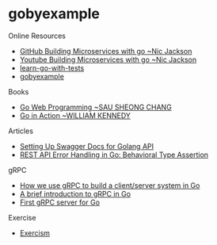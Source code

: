 # gobyexample

Online Resources
- [GitHub Building Microservices with go ~Nic Jackson](https://github.com/nicholasjackson/building-microservices-youtube)
- [Youtube Building Microservices with go ~Nic Jackson](https://www.youtube.com/watch?v=VzBGi_n65iU&list=PLmD8u-IFdreyh6EUfevBcbiuCKzFk0EW_)
- [learn-go-with-tests](https://quii.gitbook.io/learn-go-with-tests/)
- [gobyexample](https://gobyexample.com/) 

Books
- [Go Web Programming ~SAU SHEONG CHANG](https://drive.google.com/open?id=0Bx30jIsc6LPkeDdoTGhUdlFnTUU)
- [Go in Action ~WILLIAM KENNEDY](https://drive.google.com/file/d/1SvLnqoAm30nmkZVDd_bUPOSdwfjShahq/view?usp=sharing)

Articles
- [Setting Up Swagger Docs for Golang API](https://towardsdatascience.com/setting-up-swagger-docs-for-golang-api-8d0442263641)
- [REST API Error Handling in Go: Behavioral Type Assertion](https://medium.com/ki-labs-engineering/rest-api-error-handling-in-go-behavioral-type-assertion-509d93636afd)

gRPC
- [How we use gRPC to build a client/server system in Go](https://medium.com/pantomath/how-we-use-grpc-to-build-a-client-server-system-in-go-dd20045fa1c2)
- [A brief introduction to gRPC in Go](https://blog.lelonek.me/a-brief-introduction-to-grpc-in-go-e66e596fe244)
- [First gRPC server for Go](https://medium.com/@at_ishikawa/first-grpc-server-for-go-5d64d6c9c914)

Exercise
- [Exercism](https://exercism.io/my/tracks/go)
